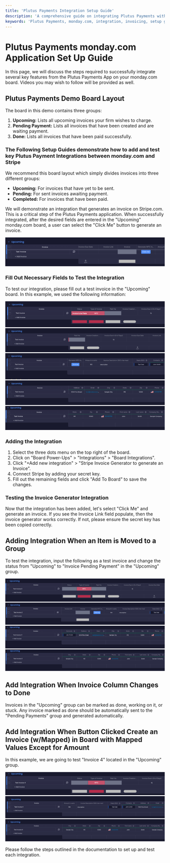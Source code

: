 ```yaml
---
title: 'Plutus Payments Integration Setup Guide'
description: 'A comprehensive guide on integrating Plutus Payments with monday.com for efficient invoicing'
keywords: 'Plutus Payments, monday.com, integration, invoicing, setup guide, Stripe, automation, collection methods, documentation'
---
```


# Plutus Payments monday.com Application Set Up Guide

In this page, we will discuss the steps required to successfully integrate several key features from the Plutus Payments App on your monday.com board. Videos you may wish to follow will be provided as well. 

## Plutus Payments Demo Board Layout 

The board in this demo contains three groups:
1. **Upcoming:** Lists all upcoming invoices your firm wishes to charge.
2. **Pending Payment:** Lists all invoices that have been created and are waiting payment.
3. **Done:** Lists all invoices that have been paid successfully.

### The Following Setup Guides demonstrate how to add and test key Plutus Payment Integrations between monday.com and Stripe

We recommend this board layout which simply divides invoices into three different groups:
- **Upcoming:** For invoices that have yet to be sent.
- **Pending:** For sent invoices awaiting payment.
- **Completed:** For invoices that have been paid.

We will demonstrate an integration that generates an invoice on Stripe.com. This is a critical step of the Plutus Payments application. When successfully integrated, after the desired fields are entered in the "Upcoming" monday.com board, a user can select the "Click Me" button to generate an invoice.

![Plutus Payments Demo](/img/1.png)

### Fill Out Necessary Fields to Test the Integration

To test our integration, please fill out a test invoice in the "Upcoming" board. In this example, we used the following information:

![Test Invoice Fields](/img/monday_sample_invoice_in_board/invoice_16.png)
![Test Invoice Fields](/img/monday_sample_invoice_in_board/invoice_17.png)
![Test Invoice Fields](/img/monday_sample_invoice_in_board/invoice_18.png)
![Test Invoice Fields](/img/monday_sample_invoice_in_board/invoice_19.png)
![Test Invoice Fields](/img/monday_sample_invoice_in_board/invoice_20.png)

### Adding the Integration

1. Select the three dots menu on the top right of the board.
2. Click on "Board Power-Ups" > "Integrations" > "Board Integrations".
3. Click "+Add new integration" > "Stripe Invoice Generator to generate an Invoice".
4. Connect Stripe by adding your secret key.
5. Fill out the remaining fields and click "Add To Board" to save the changes.

### Testing the Invoice Generator Integration

Now that the integration has been added, let's select "Click Me" and generate an invoice. If you see the Invoice Link field populate, then the invoice generator works correctly. If not, please ensure the secret key has been copied correctly.

## Adding Integration When an Item is Moved to a Group

To test the integration, input the following as a test invoice and change the status from "Upcoming" to "Invoice Pending Payment" in the "Upcoming" group.

![Test Invoice Fields](/img/when_item_is_moved_to_group/Invoice%202%20Screenshot%2025.png)
![Test Invoice Fields](/img/when_item_is_moved_to_group/Invoice%202%20Screenshot%2026.png)
![Test Invoice Fields](/img/when_item_is_moved_to_group/Invoice%202%20Screenshot%2027.png)
![Test Invoice Fields](/img/when_item_is_moved_to_group/Invoice%202%20Screen%20Shot%2028.png)

## Add Integration When Invoice Column Changes to Done

Invoices in the "Upcoming" group can be marked as done, working on it, or stuck. Any invoice marked as done should be automatically sent to the "Pending Payments" group and generated automatically.

## Add Integration When Button Clicked Create an Invoice (w/Mapped) in Board with Mapped Values Except for Amount

In this example, we are going to test "Invoice 4" located in the "Upcoming" group.

![Test Invoice Fields](/img/when_buton_clicked_mapped/53.png)
![Test Invoice Fields](/img/when_buton_clicked_mapped/54.png)
![Test Invoice Fields](/img/when_buton_clicked_mapped/55.png)

Please follow the steps outlined in the documentation to set up and test each integration.
